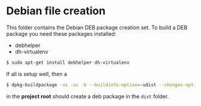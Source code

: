 # Debian file creation

This folder contains the Debian DEB package creation set. To build a DEB 
package you need these packages installed:

* debhelper
* dh-virtualenv

```bash
$ sudo apt-get install debhelper dh-virtualenv 
```

If all is setup well, then a
```bash
$ dpkg-buildpackage -us -uc -b --buildinfo-option=-udist --changes-option=-udist
```
in the **project root** should create a deb package in the `dist` folder.

